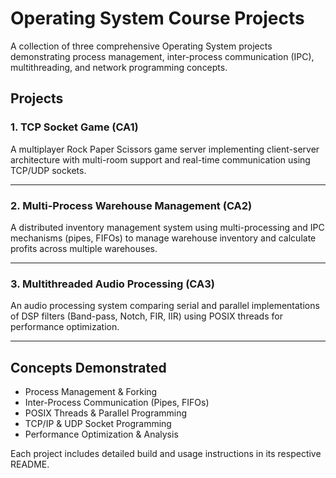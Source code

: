 # Operating System Course Projects

A collection of three comprehensive Operating System projects demonstrating process management, inter-process communication (IPC), multithreading, and network programming concepts.

## Projects

### 1.  TCP Socket Game (CA1)
A multiplayer Rock Paper Scissors game server implementing client-server architecture with multi-room support and real-time communication using TCP/UDP sockets.

---

### 2.  Multi-Process Warehouse Management (CA2)
A distributed inventory management system using multi-processing and IPC mechanisms (pipes, FIFOs) to manage warehouse inventory and calculate profits across multiple warehouses.

---

### 3.  Multithreaded Audio Processing (CA3)
An audio processing system comparing serial and parallel implementations of DSP filters (Band-pass, Notch, FIR, IIR) using POSIX threads for performance optimization.

---

## Concepts Demonstrated

- Process Management & Forking
- Inter-Process Communication (Pipes, FIFOs)
- POSIX Threads & Parallel Programming
- TCP/IP & UDP Socket Programming
- Performance Optimization & Analysis

Each project includes detailed build and usage instructions in its respective README.
